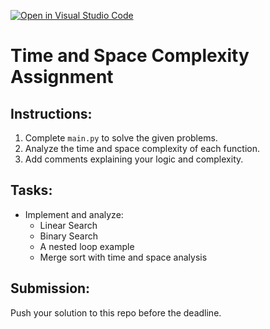 [![Open in Visual Studio Code](https://classroom.github.com/assets/open-in-vscode-2e0aaae1b6195c2367325f4f02e2d04e9abb55f0b24a779b69b11b9e10269abc.svg)](https://classroom.github.com/online_ide?assignment_repo_id=19324351&assignment_repo_type=AssignmentRepo)
# Time and Space Complexity Assignment

## Instructions:
1. Complete `main.py` to solve the given problems.
2. Analyze the time and space complexity of each function.
3. Add comments explaining your logic and complexity.

## Tasks:
- Implement and analyze:
  - Linear Search
  - Binary Search
  - A nested loop example
  - Merge sort with time and space analysis

## Submission:
Push your solution to this repo before the deadline.
